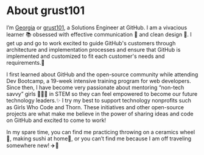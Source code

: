 # About grust101
I’m [Georgia](https://www.linkedin.com/in/georgia-rust/) or [grust101](https://github.com/grust101), a Solutions Engineer at GitHub. I am a vivacious learner :books: obsessed with effective communication :calling: and clean design :art:. I get up and go to work excited to guide GitHub's customers through architecture and implementation processes and ensure that GitHub is implemented and customized to fit each customer's needs and requirements.:raised_hands:

I first learned about GitHub and the open-source community while attending Dev Bootcamp, a 19-week intensive training program for web developers. Since then, I have become very passionate about mentoring “non-tech savvy” girls :girl::girl::girl: in STEM so they can feel empowered to become our future technology leaders.:sparkles: I try my best to support technology nonprofits such as Girls Who Code and Thorn. These initiatives and other open-source projects are what make me believe in the power of sharing ideas and code on GitHub and excited to come to work!

In my spare time, you can find me practicing throwing on a ceramics wheel:sake:, making sushi at home:sushi:, or you can’t find me because I am off traveling somewhere new! :airplane::palm_tree:
